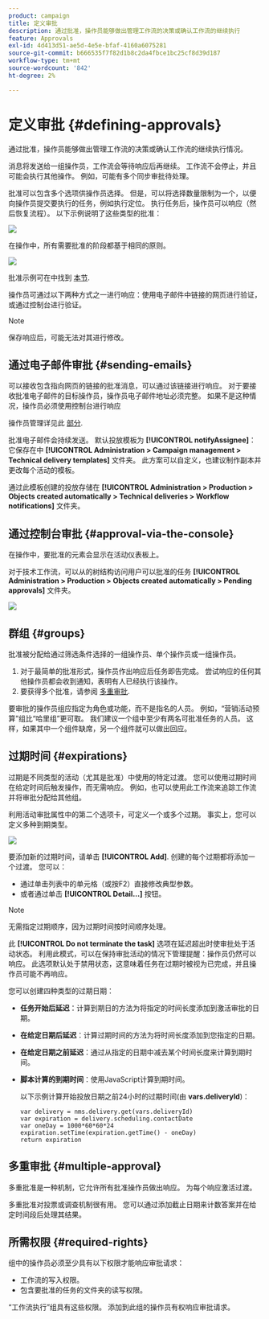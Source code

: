 ```yaml
---
product: campaign
title: 定义审批
description: 通过批准，操作员能够做出管理工作流的决策或确认工作流的继续执行
feature: Approvals
exl-id: 4d413d51-ae5d-4e5e-bfaf-4160a6075281
source-git-commit: b666535f7f82d1b8c2da4fbce1bc25cf8d39d187
workflow-type: tm+mt
source-wordcount: '842'
ht-degree: 2%

---
```


# 定义审批 {#defining-approvals}



通过批准，操作员能够做出管理工作流的决策或确认工作流的继续执行情况。

消息将发送给一组操作员，工作流会等待响应后再继续。 工作流不会停止，并且可能会执行其他操作。 例如，可能有多个同步审批待处理。

批准可以包含多个选项供操作员选择。 但是，可以将选择数量限制为一个，以便向操作员提交要执行的任务，例如执行定位。 执行任务后，操作员可以响应（然后恢复流程）。 以下示例说明了这些类型的批准：

![](assets/validation-1.png)

在操作中，所有需要批准的阶段都基于相同的原则。

![](assets/validation-1-in-op.png)

批准示例可在中找到 [本节](../../campaign/using/marketing-campaign-approval.md#checking-and-approving-deliveries).

操作员可通过以下两种方式之一进行响应：使用电子邮件中链接的网页进行验证，或通过控制台进行验证。

>[!NOTE]
>
>保存响应后，可能无法对其进行修改。

## 通过电子邮件审批 {#sending-emails}

可以接收包含指向网页的链接的批准消息，可以通过该链接进行响应。 对于要接收批准电子邮件的目标操作员，操作员电子邮件地址必须完整。 如果不是这种情况，操作员必须使用控制台进行响应

操作员管理详见此 [部分](../../platform/using/access-management.md).

批准电子邮件会持续发送。 默认投放模板为 **[!UICONTROL notifyAssignee]**：它保存在中 **[!UICONTROL Administration > Campaign management > Technical delivery templates]** 文件夹。 此方案可以自定义，也建议制作副本并更改每个活动的模板。

通过此模板创建的投放存储在 **[!UICONTROL Administration > Production > Objects created automatically > Technical deliveries > Workflow notifications]** 文件夹。

## 通过控制台审批 {#approval-via-the-console}

在操作中，要批准的元素会显示在活动仪表板上。

对于技术工作流，可以从的树结构访问用户可以批准的任务 **[!UICONTROL Administration > Production > Objects created automatically > Pending approvals]** 文件夹。

![](assets/validation-node.png)

## 群组 {#groups}

批准被分配给通过筛选条件选择的一组操作员、单个操作员或一组操作员。

1. 对于最简单的批准形式，操作员作出响应后任务即告完成。 尝试响应的任何其他操作员都会收到通知，表明有人已经执行该操作。
1. 要获得多个批准，请参阅 [多重审批](#multiple-approval).

要审批的操作员组应指定为角色或功能，而不是指名的人员。 例如，“营销活动预算”组比“哈里组”更可取。 我们建议一个组中至少有两名可批准任务的人员。 这样，如果其中一个组件缺席，另一个组件就可以做出回应。

## 过期时间 {#expirations}

过期是不同类型的活动（尤其是批准）中使用的特定过渡。 您可以使用过期时间在给定时间后触发操作，而无需响应。 例如，也可以使用此工作流来追踪工作流并将审批分配给其他组。

利用活动审批属性中的第二个选项卡，可定义一个或多个过期。 事实上，您可以定义多种到期类型。

![](assets/expiration.png)

要添加新的过期时间，请单击 **[!UICONTROL Add]**. 创建的每个过期都将添加一个过渡。 您可以：

* 通过单击列表中的单元格（或按F2）直接修改典型参数。
* 或者通过单击 **[!UICONTROL Detail...]** 按钮。

>[!NOTE]
>
>无需指定过期顺序，因为过期时间按时间顺序处理。

此 **[!UICONTROL Do not terminate the task]** 选项在延迟超出时使审批处于活动状态。 利用此模式，可以在保持审批活动的情况下管理提醒：操作员仍然可以响应。 此选项默认处于禁用状态，这意味着任务在过期时被视为已完成，并且操作员可能不再响应。

您可以创建四种类型的过期日期：

* **任务开始后延迟**：计算到期日的方法为将指定的时间长度添加到激活审批的日期。
* **在给定日期后延迟**：计算过期时间的方法为将时间长度添加到您指定的日期。
* **在给定日期之前延迟**：通过从指定的日期中减去某个时间长度来计算到期时间。
* **脚本计算的到期时间**：使用JavaScript计算到期时间。

  以下示例计算开始投放日期之前24小时的过期时间(由 **vars.deliveryId**)：

  ```
  var delivery = nms.delivery.get(vars.deliveryId)
  var expiration = delivery.scheduling.contactDate
  var oneDay = 1000*60*60*24
  expiration.setTime(expiration.getTime() - oneDay)
  return expiration
  ```

## 多重审批 {#multiple-approval}

多重批准是一种机制，它允许所有批准操作员做出响应。 为每个响应激活过渡。

多重批准对投票或调查机制很有用。 您可以通过添加截止日期来计数答案并在给定时间段后处理其结果。

## 所需权限 {#required-rights}

组中的操作员必须至少具有以下权限才能响应审批请求：

* 工作流的写入权限。
* 包含要批准的任务的文件夹的读写权限。

“工作流执行”组具有这些权限。 添加到此组的操作员有权响应审批请求。
